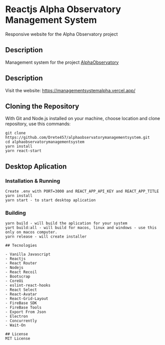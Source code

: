 # Reactjs Alpha Observatory Management System

Responsive website for the Alpha Observatory project

## Description

Management system for the project [AlphaObservatory](https://www.alphaobservatory.org/en/ "AlphaObservatory")

## Description
Visit the website: https://managementsystemalpha.vercel.app/

## Cloning the Repository
With Git and Node.js installed on your machine, choose location and clone repository, use this commands:

```
git clone https://github.com/Drete457/alphaobservatorymanagementsystem.git
cd alphaobservatorymanagementsystem
yarn install
yarn react-start
```

## Desktop Aplication

### Installation & Running

```
Create .env with PORT=3000 and REACT_APP_API_KEY and REACT_APP_TITLE
yarn install
yarn start - to start desktop aplication
```

### Building 

```
yarn build - will build the aplication for your system
yart build:all - will build for macos, linux and windows - use this only on macos computer.
yarn release - will create installer

## Tecnologies

- Vanilla Javascript
- Reactjs
- React Router
- Nodejs
- React Recoil
- Bootscrap
- CoreUi
- eslint-react-hooks
- React Select
- React-Avatar
- React-Grid-Layout
- FireBase SDK
- FireBase Tools
- Export From Json
- Electron
- Concurrently
- Wait-On

## License
MIT License
